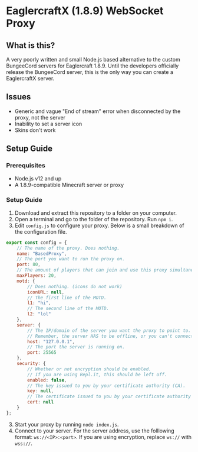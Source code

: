 # EaglercraftX (1.8.9) WebSocket Proxy
## What is this?
A very poorly written and small Node.js based alternative to the custom BungeeCord servers for Eaglercraft 1.8.9. Until the developers officially release the BungeeCord server, this is the only way you can create a EaglercraftX server.
## Issues
* Generic and vague "End of stream" error when disconnected by the proxy, not the server
* Inability to set a server icon
* Skins don't work
## Setup Guide
### Prerequisites
* Node.js v12 and up
* A 1.8.9-compatible Minecraft server or proxy
### Setup Guide
1. Download and extract this repository to a folder on your computer.
2. Open a terminal and go to the folder of the repository. Run `npm i`.
3. Edit `config.js` to configure your proxy. Below is a small breakdown of the configuration file.
```js
export const config = {
    // The name of the proxy. Does nothing.
    name: "BasedProxy",
    // The port you want to run the proxy on.
    port: 80,
    // The amount of players that can join and use this proxy simultaneously.
    maxPlayers: 20,
    motd: {
        // Does nothing. (icons do not work)
        iconURL: null,
        // The first line of the MOTD.
        l1: "hi",
        // The second line of the MOTD.
        l2: "lol"
    },
    server: {
        // The IP/domain of the server you want the proxy to point to.
        // Remember, the server HAS to be offline, or you can't connect.
        host: "127.0.0.1",
        // The port the server is running on.
        port: 25565
    },
    security: {
        // Whether or not encryption should be enabled.
        // If you are using Repl.it, this should be left off.
        enabled: false,
        // The key issued to you by your certificate authority (CA).
        key: null,
        // The certificate issued to you by your certificate authority (CA).
        cert: null
    }
};
```
3. Start your proxy by running `node index.js`.
4. Connect to your server. For the server address, use the folllowing format: `ws://<IP>:<port>`. If you are using encryption, replace `ws://` with `wss://`.
